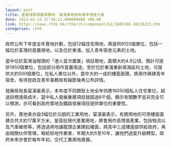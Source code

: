 ```yaml
---
layout: post
title: 荃灣油柑頭推首置地　東涌東地皮有青年宿舍元素
date: 2023-02-23 17:58:11.000000000 +08:00
link: https://news.rthk.hk/rthk/ch/component/k2/1689190-20230223.htm
categories: rthk
---
```


政府公布下年度全年賣地計劃，包括12幅住宅用地，將提供9120個單位，包括一幅位於荃灣的首置用地，以及位於東涌，加入青年宿舍元素的土地。

當中位於荃灣油柑頭的「港人首次置業」項目用地，面積大約4.9公頃，預計可提供1950個單位，包括部分用作首置用途。至於位於東涌東新填海區的土地，可提供大約500個單位，在私人單位以外，當中大約一成的樓面面積，將用作興建青年宿舍，有待民政及青年事務局有細節後再公布詳情。

發展局局長甯漢豪表示，本年度不同類型土地全年供應16050個私人住宅單位，超過目標達兩成半，當中私人發展重建項目就超過8千個，顯示有關數字並非完全可以預測，亦可看到政府賣地及鐵路發展項目提供單位的重要性。

另外，賣地表亦設3幅位於元朗的工業用地，甯漢豪表示，有關用地的可用樓面面積合共大約17萬平方米，是首批現代產業用地，將會用作高增值產業，包括物流以及汽車維修等，將透過用地讓龍頭企業建起樓面，將其中三成樓面提供給政府，再由相關伙伴管理，租給棕地作業者，年期大約5至10年，讓他們過度升級轉型。政府未來亦會於每年年初，交代工業用地進展。

